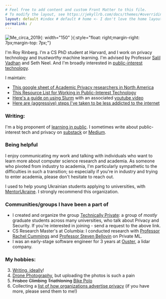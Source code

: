 ```yaml
---
# Feel free to add content and custom Front Matter to this file.
# To modify the layout, see https://jekyllrb.com/docs/themes/#overriding-theme-defaults
layout: default #index # default # home <- I don't love the home layout, but I'm leaving it here in case I change my mind
permalink: /
---
```

<title> Roy Rinberg </title>
<meta name="description" content="Roy Rinberg's Blog and personal website. 
    Contains personal writings, 
    personal projects, 
    and professional information">

![Me_circa_2019]({{site.url}}/assets/profile_pic.jpg){: width="150" }{:style="float: right;margin-right: 7px;margin-top: 7px;"}

I'm Roy Rinberg. I'm a CS PhD student at Harvard, and I work on <span class="spoiler"> privacy</span> technology and *trustworthy* machine learning. I'm advised by Professor [Salil Vadhan](https://salil.seas.harvard.edu) and Seth Neel. And I'm broadly interested in [public-interest technology](https://royrinberg.medium.com/resources-for-working-in-public-interest-technology-78a74e7fd712).


I maintain:
* [This google sheet of Academic Privacy researchers in North America](https://docs.google.com/spreadsheets/d/1-M6Tv94S9Oa07D3ehzVkeRIAsktuIpC4hDO7gGf1ous/edit?gid=0#gid=0)
* [This Resource List for Working in Public-Interest Technology](https://royrinberg.medium.com/resources-for-working-in-public-interest-technology-78a74e7fd712)
* [Here's a guide on using Slurm](https://fascinated-zircon-5bc.notion.site/FASRC-Computing-1c14c3845c4c8046bbd6f2bac85fc067) with an associated [youtube video](https://www.youtube.com/watch?v=Pak8OOLDNkQ)
* [Here are (aggressive) steps I've taken to be less addicted to the internet](https://docs.google.com/presentation/d/11ZJdjvSWC22nw8pm7j8gEiv8ZjuhaDv9klX1x3hzmC0/edit?slide=id.p#slide=id.p)



### **Writing:**
I'm a big proponent of [learning in public](https://www.swyx.io/learn-in-public/).  I sometimes write about public-interest tech and privacy on [substack](https://technicallyprivate.substack.com/) or [Medium](https://royrinberg.medium.com/).



### **Being helpful**

I enjoy communicating my work and talking with individuals who want to learn more about computer science research and academia. As someone who pivoted from industry to academia, I'm particularly sympathetic to the difficulties in such a transition; so especially if you're in industry and trying to enter academia, please don't hesitate to reach out. 

I used to help young Ukrainian students applying to universities, with [MentorUkraine](https://mentorukraine.bravegeneration.org). I strongly recommend this organization.

### **Communities/groups I have been a part of**


* I created and organize the group [Technically Private](https://www.technicallyprivate.com): a group of *mostly* graduate students across many universities, who talk about Privacy and Security. If you're interested in joining - send a request to the above link.
* CS Research Master's at Columbia: I conducted research with [Professor Rachel Cummings](https://www.rachelcummings.com) and [Professor Steven Bellovin](https://www.cs.columbia.edu/~smb/) on Private ML. 
* I was an early-stage software engineer for 3 years at [Ouster](www.ouster.com), a lidar company. 

### **My hobbies:**
3. [Writing, ideally](https://technicallyprivate.substack.com/)!
4. [Drone Photography](https://github.com/RoyRin/RoyRin.github.io/tree/master/assets/drone_photos), but uploading the photos is such a pain
5. ~~Frisbee~~ ~~Climbing~~ ~~Triathloning~~ [Bike Polo](https://en.wikipedia.org/wiki/Hardcourt_Bike_Polo)
8. Collecting a [list of how organizations advertise privacy](https://docs.google.com/presentation/d/1wArCxGAAvkJcy0inWeKua3Ra7LkJDhApcso8cJ1Aon8/edit#slide=id.g1223166de6e_0_7) (if you have more, please send them to me!)